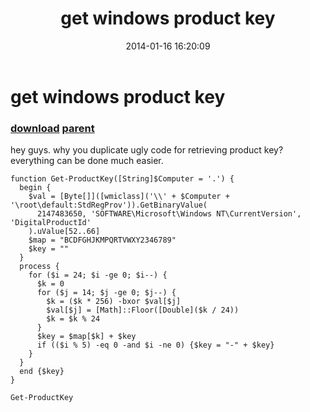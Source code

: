 ﻿---
pid:            4802
parent:         4801
children:       
poster:         greg zakharov
title:          get windows product key
date:           2014-01-16 16:20:09
description:    hey guys. why you duplicate ugly code for retrieving product key? everything can be done much easier.
format:         posh
---

# get windows product key

### [download](4802.ps1) [parent](4801.md) 

hey guys. why you duplicate ugly code for retrieving product key? everything can be done much easier.

```posh
function Get-ProductKey([String]$Computer = '.') {
  begin {
    $val = [Byte[]]([wmiclass]('\\' + $Computer + '\root\default:StdRegProv')).GetBinaryValue(
      2147483650, 'SOFTWARE\Microsoft\Windows NT\CurrentVersion', 'DigitalProductId'
    ).uValue[52..66]
    $map = "BCDFGHJKMPQRTVWXY2346789"
    $key = ""
  }
  process {
    for ($i = 24; $i -ge 0; $i--) {
      $k = 0
      for ($j = 14; $j -ge 0; $j--) {
        $k = ($k * 256) -bxor $val[$j]
        $val[$j] = [Math]::Floor([Double]($k / 24))
        $k = $k % 24
      }
      $key = $map[$k] + $key
      if (($i % 5) -eq 0 -and $i -ne 0) {$key = "-" + $key}
    }
  }
  end {$key}
}

Get-ProductKey
```
